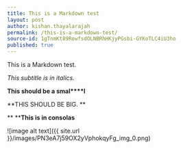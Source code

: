 ```yaml
---
title: This is a Markdown test
layout: post
author: kishan.thayalarajah
permalink: /this-is-a-markdown-test/
source-id: 1gTnmKt89RowfsdOLNBRhHKjyPGsbi-GYKoTLC4iU3ho
published: true
---
```

 This is a Markdown test.

*This subtitle is in italics.*

**This should be a smal****l**

**THIS SHOULD BE BIG. **

**	****This is in consolas**

![image alt text]({{ site.url }}/images/PN3eA7j59OX2yVphokqyFg_img_0.png)

